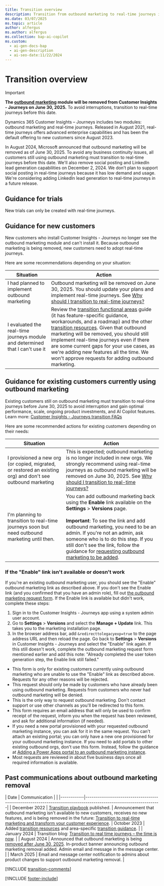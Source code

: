 ```yaml
---
title: Transition overview
description: Transition from outbound marketing to real-time journeys in Dynamics 365 Customer Insights. Follow our guide to avoid interruptions before June 30, 2025.
ms.date: 03/07/2025
ms.topic: article
author: alfergus
ms.author: alfergus
ms.collection: bap-ai-copilot
ms.custom:
  - ai-gen-docs-bap
  - ai-gen-description
  - ai-seo-date:11/22/2024
---
```


# Transition overview

> [!IMPORTANT]
> **The [outbound marketing](user-guide.md) module will be removed from Customer Insights - Journeys on June 30, 2025.** To avoid interruptions, transition to real-time journeys before this date.

Dynamics 365 Customer Insights – Journeys includes two modules: outbound marketing and real-time journeys. Released in August 2021, real-time journeys offers advanced enterprise capabilities and has been the default offering to new customers since August 2023.  

In August 2024, Microsoft announced that outbound marketing will be removed as of June 30, 2025. To avoid any business continuity issues, all customers still using outbound marketing must transition to real-time journeys before this date. We'll also remove social posting and LinkedIn lead generation capabilities on December 2, 2024. We don’t plan to support social posting in real-time journeys because it has low demand and usage. We're considering adding LinkedIn lead generation to real-time journeys in a future release.

## Guidance for trials

New trials can only be created with real-time journeys.

## Guidance for new customers

New customers who install Customer Insights - Journeys no longer see the outbound marketing module and can't install it. Because outbound marketing is being removed, new customers need to adopt real-time journeys.

Here are some recommendations depending on your situation:

| Situation                                                                        | Action                                                                                                                                                                                                                                                                                                                                                                                                                                                                                    |
|----------------------------------------------------------------------------------|-------------------------------------------------------------------------------------------------------------------------------------------------------------------------------------------------------------------------------------------------------------------------------------------------------------------------------------------------------------------------------------------------------------------------------------------------------------------------------------------|
| I had planned to implement outbound marketing | Outbound marketing will be removed on June 30, 2025. You should update your plans and implement real-time journeys. See [Why should I transition to real-time journeys?](transition-faqs.md#why-should-i-transition-to-real-time-journeys)                                                                                                                                                                                                                                                                                                     |
| I evaluated the real-time journeys module and determined that I can't use it    | Review the [transition functional areas](transition-walkthrough-functional.md) guide (it has feature-specific guidance, workarounds, and a roadmap) and the other [transition resources](transition-resources.md). Given that outbound marketing will be removed, you should still implement real-time journeys even if there are some current gaps for your use cases, as we're adding new features all the time. We won't approve requests for adding outbound marketing. |

## Guidance for existing customers currently using outbound marketing

Existing customers still on outbound marketing must transition to real-time journeys before June 30, 2025 to avoid interruption and gain optimal performance, scale, ongoing product investments, and AI Copilot features. Learn more: [Customer Insights - Journeys transition FAQs](transition-faqs.md)

Here are some recommended actions for existing customers depending on their needs:

| Situation                                                                                                          | Action                                                                                                                                                                                                                                                       |
|--------------------------------------------------------------------------------------------------------------------|--------------------------------------------------------------------------------------------------------------------------------------------------------------------------------------------------------------------------------------------------------------|
| I provisioned a new org (or copied, migrated, or restored an existing org) and don't see outbound marketing                                             | This is expected; outbound marketing is no longer included in new orgs. We strongly recommend using real-time journeys as outbound marketing will be removed on June 30, 2025. See [Why should I transition to real-time journeys?](transition-faqs.md#why-should-i-transition-to-real-time-journeys) |
| I'm planning to transition to real-time journeys soon but need outbound marketing until then.  | You can add outbound marketing back using the **Enable** link available on the **Settings** > **Versions** page. <br><br> **Important**: To see the link and add outbound marketing, you need to be an admin. If you're not an admin, ask someone who is to do this step. If you still don't see the link, follow the guidance for [requesting outbound marketing to be added](transition-overview.md#if-the-enable-link-isnt-available-or-doesnt-work).                |

### If the "Enable" link isn't available or doesn't work

If you're an existing outbound marketing user, you should see the "Enable" outbound marketing link as described above. If you don't see the Enable link (and you confirmed that you have an admin role), fill out [the outbound marketing request form](https://go.microsoft.com/fwlink/?linkid=2251742). If the Enable link is available but didn't work, complete these steps:
  1. Sign in to the Customer Insights - Journeys app using a system admin user account.
  1. Go to **Settings** > **Versions** and select the **Manage + Update** link. This takes you to the marketing installation page.
  1. In the browser address bar, add `&redirecttolegacyexp=true` to the page address URL and then reload the page.
Go back to **Settings** > **Versions** in Customer Insights - Journeys and select the "Enable" link again. If this still doesn't work, complete the outbound marketing request form mentioned earlier and add this note: "Already completed the user token generation step, the Enable link still failed."

- This form is only for existing customers currently using outbound marketing who are unable to use the "Enable" link as described above. Requests for any other reasons will be rejected.
- This request should only be made by customers who have already been using outbound marketing. Requests from customers who never had outbound marketing will be denied.
- This is the only way to request outbound marketing. Don't contact support or use other channels as you'll be redirected to this form.
- This form requires an email address that will only be used to confirm receipt of the request, inform you when the request has been reviewed, and ask for additional information (if needed).
- If you need a new portal provisioned with your requested outbound marketing instance, you can ask for it in the same request. You can't attach an existing portal; you can only have a new one provisioned for your outbound marketing instance. If you need to add portals to other existing outbound orgs, don't use this form. Instead, follow the guidance at [Adding a Power Apps portal to an outbound marketing instance](portal-optional.md#adding-a-power-apps-portal-to-an-outbound-marketing-instance). 
- Most requests are reviewed in about five business days once all required information is available.

## Past communications about outbound marketing removal

| Date       | Communication    |                                                                                                  |
|------------|--------------------------------------------------------------------------------------------------------------------|
| December 2022   | [Transition playbook](https://community.dynamics.com/blogs/post/?postid=1b4394d5-7764-4484-aba9-c7f972292c10) published.                                                                                      |
Announcement that outbound marketing isn't available to new customers, receives no new features, and is being removed in the future: [Transition to real-time marketing and transform your customer experience](https://www.microsoft.com/dynamics-365/blog/it-professional/2023/07/18/transition-to-real-time-marketing-and-transform-your-customer-experience/).
| October 2023   | Added [transition resources](transition-resources.md) and area-specific [transition guidance](transition-walkthrough-functional.md).                                 |
| January 2024   | Transition blog: [Transition to real time journeys – the time is now](https://www.microsoft.com/dynamics-365/blog/it-professional/2024/01/09/transition-to-real-time-journeys-the-time-is-now/).                                   |
| August 2024   | Announced that outbound marketing is being [removed after June 30, 2025](real-time-marketing-overview.md). In-product banner announcing outbound marketing removal added. Admin email and message in the message center. |
| March 2025   | Email and message center notification to admins about product changes to support outbound marketing removal.          |

[!INCLUDE [transition-comments](./includes/transition-comments.md)]

[!INCLUDE [footer-include](./includes/footer-banner.md)]
